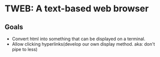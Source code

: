 TWEB: A text-based web browser
==============================
Goals
------
- Convert html into something that can be displayed on a terminal.
- Allow clicking hyperlinks(develop our own display method. aka: don't pipe to less)

